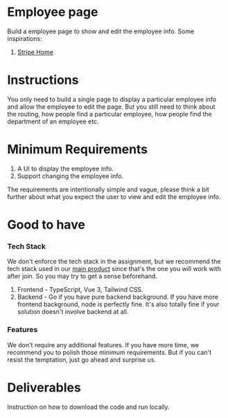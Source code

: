 # Employee page

Build a employee page to show and edit the employee info. Some inspirations:

1. [Stripe Home](https://stripe.com/blog/stripe-home)

# Instructions

You only need to build a single page to display a particular employee info and allow the employee to edit the page. But you still need to think about the routing, how people find a particular employee, how people find the department of an employee etc.

# Minimum Requirements

1. A UI to display the employee info.
1. Support changing the employee info.

The requirements are intentionally simple and vague, please think a bit further about what you expect the user to view and edit the employee info.

# Good to have

### Tech Stack

We don't enforce the tech stack in the assignment, but we recommend the tech stack used in our [main product](https://github.com/bytebase/bytebase#-development) since that's the one you will work with after join. So you may try to get a sense beforehand.

1. Frontend - TypeScript, Vue 3, Tailwind CSS.
1. Backend - Go if you have pure backend background. If you have more frontend background, node is perfectly fine. It's also totally fine if your solution doesn't involve backend at all.

### Features

We don't require any additional features. If you have more time, we recommend you to polish those minimum requirements. But if you can't resist the temptation, just go ahead and surprise us.

# Deliverables

Instruction on how to download the code and run locally.
